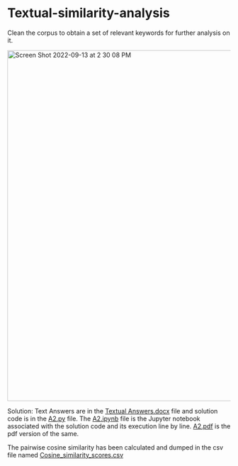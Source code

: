 # Textual-similarity-analysis
Clean the corpus to obtain a set of relevant keywords for further analysis on it.


<img width="790" alt="Screen Shot 2022-09-13 at 2 30 08 PM" src="https://user-images.githubusercontent.com/54576135/189880339-c1eaff38-79b6-4248-a51d-766ee447239e.png">


Solution: Text Answers are in the [Textual Answers.docx](https://github.com/anahita-13/Textual-similarity-analysis/blob/main/Textual%20Answers.docx) file and solution code is in the [A2.py](https://github.com/anahita-13/Textual-similarity-analysis/blob/main/A2.py) file. The [A2.ipynb](https://github.com/anahita-13/Textual-similarity-analysis/blob/main/A2.ipynb) file is the Jupyter notebook associated with the solution code and its execution line by line. [A2.pdf](https://github.com/anahita-13/Textual-similarity-analysis/blob/main/A2.pdf) is the pdf version of the same. 

The pairwise cosine similarity has been calculated and dumped in the csv file named [Cosine_similarity_scores.csv](https://github.com/anahita-13/Textual-similarity-analysis/blob/main/Cosine_similarity_scores.csv) 
